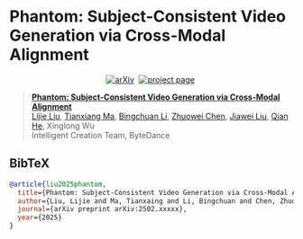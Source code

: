 # Phantom: Subject-Consistent Video Generation via Cross-Modal Alignment

<div align="center">
  
[![arXiv](https://img.shields.io/badge/arXiv%20paper-2502.xxxxx-b31b1b.svg)](https://arxiv.org/abs/2502.xxxxx)&nbsp;
[![project page](https://img.shields.io/badge/Project_page-More_visualizations-green)](https://phantom-video.github.io/Phantom/)&nbsp;
  
</div>


> [**Phantom: Subject-Consistent Video Generation via Cross-Modal Alignment**](https://arxiv.org/abs/2502.xxxxx)<br>
> [Lijie Liu](https://liulj13.github.io/), [Tianxiang Ma](https://tianxiangma.github.io/), [Bingchuan Li](https://scholar.google.com/citations?user=ac5Se6QAAAAJ), [Zhuowei Chen](https://scholar.google.com/citations?user=ow1jGJkAAAAJ), [Jiawei Liu](https://scholar.google.com/citations?user=X21Fz-EAAAAJ), [Qian He](https://scholar.google.com/citations?user=9rWWCgUAAAAJ), Xinglong Wu
> <br>Intelligent Creation Team, ByteDance<br>


## BibTeX
```bibtex
@article{liu2025phantom,
  title={Phantom: Subject-Consistent Video Generation via Cross-Modal Alignment},
  author={Liu, Lijie and Ma, Tianxaing and Li, Bingchuan and Chen, Zhuowei and Liu, Jiawei and He, Qian and Wu, Xinglong},
  journal={arXiv preprint arXiv:2502.xxxxx},
  year={2025}
}
```